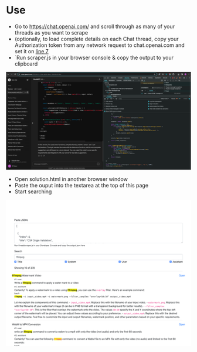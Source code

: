 # Use

- Go to https://chat.openai.com/ and scroll through as many of your threads as you want to scrape
- (optionally, to load complete details on each Chat thread, copy your Authorization token from any network request to chat.openai.com and set it on [line 7](https://github.com/eliataylor/chatgpt-history-searcher/blob/master/solution.js#L7)
- `Run scraper.js in your browser console &amp; copy the output to your clipboard
<img src="scraper.png">

- Open solution.html in another browser window
- Paste the ouput into the textarea at the top of this page
- Start searching
<img src="solution.png">


